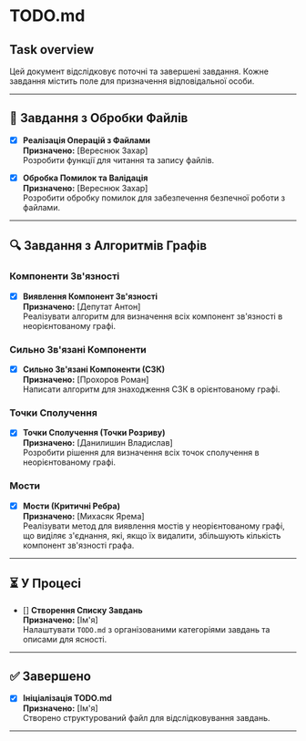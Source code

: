 # TODO.md

## Task overview

Цей документ відслідковує поточні та завершені завдання. Кожне завдання містить поле для призначення відповідальної особи.

---

## 📂 Завдання з Обробки Файлів

- [x] **Реалізація Операцій з Файлами**  
  **Призначено:** [Вереснюк Захар]  
  Розробити функції для читання та запису файлів.

- [x] **Обробка Помилок та Валідація**  
  **Призначено:** [Вереснюк Захар]  
  Розробити обробку помилок для забезпечення безпечної роботи з файлами.

---

## 🔍 Завдання з Алгоритмів Графів

### Компоненти Зв'язності
- [x] **Виявлення Компонент Зв'язності**  
  **Призначено:** [Депутат Антон]  
  Реалізувати алгоритм для визначення всіх компонент зв'язності в неорієнтованому графі.

### Сильно Зв'язані Компоненти
- [x] **Сильно Зв'язані Компоненти (СЗК)**  
  **Призначено:** [Прохоров Роман]  
  Написати алгоритм для знаходження СЗК в орієнтованому графі.

### Точки Сполучення
- [x] **Точки Сполучення (Точки Розриву)**  
  **Призначено:** [Данилишин Владислав]  
  Розробити рішення для визначення всіх точок сполучення в неорієнтованому графі.

### Мости
- [x] **Мости (Критичні Ребра)**  
  **Призначено:** [Михасяк Ярема]  
  Реалізувати метод для виявлення мостів у неорієнтованому графі, що виділяє з'єднання, які, якщо їх видалити, збільшують кількість компонент зв'язності графа.

---

## ⏳ У Процесі

- [] **Створення Списку Завдань**  
  **Призначено:** [Ім'я]  
  Налаштувати `TODO.md` з організованими категоріями завдань та описами для ясності.

---

## ✅ Завершено

- [x] **Ініціалізація TODO.md**  
  **Призначено:** [Ім'я]  
  Створено структурований файл для відслідковування завдань.

---
